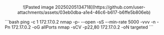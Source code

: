 <p align="center">
![Pasted image 20250205134718](https://github.com/user-attachments/assets/03eb0dba-a1e4-46c6-b617-b6ffe5b806eb)
</p>
```bash
ping -c 1 172.17.0.2
nmap -p- --open -sS --min-rate 5000 -vvv -n -Pn 172.17.0.2 -oG allPorts
nmap -sCV -p22,80 172.17.0.2 -oN targeted
```
